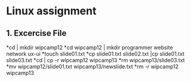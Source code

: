 # Linux assignment

## 1. Excercise File

*cd | mkdir wipcamp12
*cd wipcamp12 | mkdir programmer website network ux-ui 
*touch slide01.txt
*cp slide01.txt slide02.txt |cp slide01.txt slide03.txt
*cd | cp -r wipcamp12 wipcamp13
*rm wipcamp13/slide03.txt
*mv wipcamp12/slide01.txt wipcamp13/newslide.txt
*rm -r wipcamp12 wipcamp13
